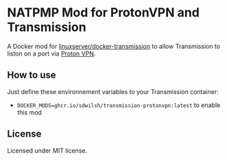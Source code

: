 # NATPMP Mod for ProtonVPN and Transmission

A Docker mod for [linuxserver/docker-transmission](https://github.com/linuxserver/docker-transmission)
to allow Transmission to liston on a port via [Proton VPN](https://protonvpn.com/).

## How to use

Just define these environnement variables to your Transmission container: 

* `DOCKER_MODS=ghcr.io/sdwilsh/transmission-protonvpn:latest` to enable this mod

## License

Licensed under MIT license.
